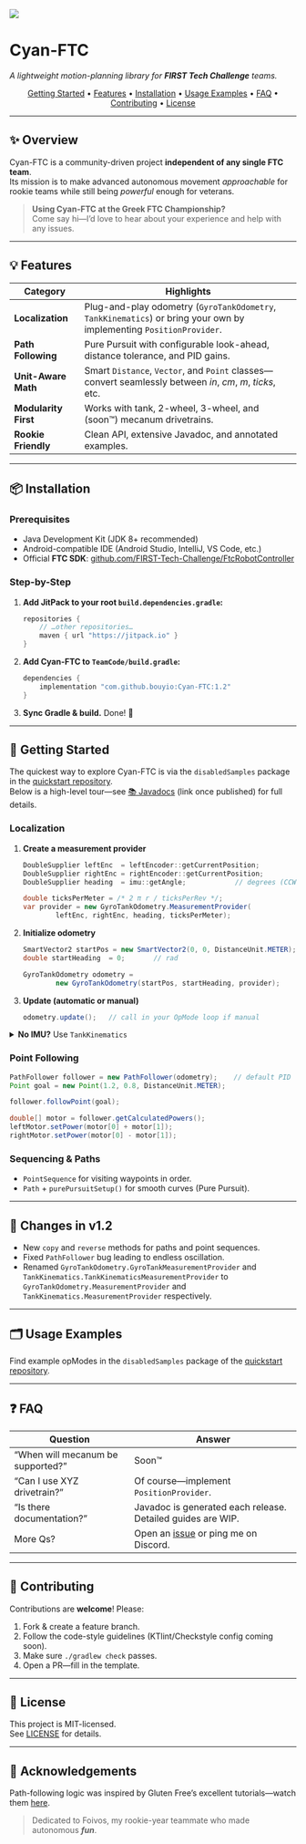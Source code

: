 [![](https://jitpack.io/v/bouyio/Cyan-FTC.svg)](https://jitpack.io/#bouyio/Cyan-FTC)

# Cyan-FTC

*A lightweight motion-planning library for **FIRST Tech Challenge** teams.*

<div align="center">

[Getting Started](#-getting-started) •
[Features](#-features) •
[Installation](#-installation) •
[Usage Examples](#-usage-examples) •
[FAQ](#-faq) •
[Contributing](#-contributing) •
[License](#-license)

</div>

---

## ✨ Overview
Cyan-FTC is a community-driven project **independent of any single FTC team**.  
Its mission is to make advanced autonomous movement *approachable* for rookie teams while still being *powerful* enough for veterans.

> **Using Cyan-FTC at the Greek FTC Championship?**  
> Come say hi—I’d love to hear about your experience and help with any issues.

---

## 💡 Features
| Category | Highlights |
| -------- | ---------- |
| **Localization** | Plug-and-play odometry (`GyroTankOdometry`, `TankKinematics`) or bring your own by implementing `PositionProvider`. |
| **Path Following** | Pure Pursuit with configurable look-ahead, distance tolerance, and PID gains. |
| **Unit-Aware Math** | Smart `Distance`, `Vector`, and `Point` classes—convert seamlessly between *in*, *cm*, *m*, *ticks*, etc. |
| **Modularity First** | Works with tank, 2-wheel, 3-wheel, and (soon™) mecanum drivetrains. |
| **Rookie Friendly** | Clean API, extensive Javadoc, and annotated examples. |

---

## 📦 Installation

### Prerequisites
- Java Development Kit (JDK 8+ recommended)  
- Android-compatible IDE (Android Studio, IntelliJ, VS Code, etc.)  
- Official **FTC SDK**: [github.com/FIRST-Tech-Challenge/FtcRobotController](https://github.com/FIRST-Tech-Challenge/FtcRobotController)

### Step-by-Step

1. **Add JitPack to your root `build.dependencies.gradle`:**
   ```gradle
   repositories {
       // …other repositories…
       maven { url "https://jitpack.io" }
   }
   ```

2. **Add Cyan-FTC to `TeamCode/build.gradle`:**
   ```gradle
   dependencies {
       implementation "com.github.bouyio:Cyan-FTC:1.2"
   }
   ```

3. **Sync Gradle & build.** Done! 🎉

---

## 🏁 Getting Started

The quickest way to explore Cyan-FTC is via the `disabledSamples` package in the [quickstart repository](https://github.com/The-Cyan-Project/Cyan-Quick-Start).  
Below is a high-level tour—see [📚 Javadocs](#) (link once published) for full details.

### Localization

1. **Create a measurement provider**
   ```java
   DoubleSupplier leftEnc  = leftEncoder::getCurrentPosition;
   DoubleSupplier rightEnc = rightEncoder::getCurrentPosition;
   DoubleSupplier heading  = imu::getAngle;            // degrees (CCW +)

   double ticksPerMeter = /* 2 π r / ticksPerRev */;
   var provider = new GyroTankOdometry.MeasurementProvider(
           leftEnc, rightEnc, heading, ticksPerMeter);
   ```

2. **Initialize odometry**
   ```java
   SmartVector2 startPos = new SmartVector2(0, 0, DistanceUnit.METER);
   double startHeading  = 0;       // rad

   GyroTankOdometry odometry =
           new GyroTankOdometry(startPos, startHeading, provider);
   ```

3. **Update (automatic or manual)**
   ```java
   odometry.update();   // call in your OpMode loop if manual
   ```

<details>
<summary><strong>No IMU?</strong> Use <code>TankKinematics</code></summary>

```java
DoubleSupplier leftEnc  = leftEncoder::getCurrentPosition;
DoubleSupplier rightEnc = rightEncoder::getCurrentPosition;
double trackWidth       = 0.32;    // meters

var provider = new TankKinematics.MeasurementProvider(
        leftEnc, rightEnc, ticksPerMeter);

TankKinematics odometry =
        new TankKinematics(startPos, startHeading, trackWidth, provider);
```
</details>

### Point Following
```java
PathFollower follower = new PathFollower(odometry);    // default PID
Point goal = new Point(1.2, 0.8, DistanceUnit.METER);

follower.followPoint(goal);

double[] motor = follower.getCalculatedPowers();
leftMotor.setPower(motor[0] + motor[1]);
rightMotor.setPower(motor[0] - motor[1]);
```

### Sequencing & Paths
- `PointSequence` for visiting waypoints in order.
- `Path` + `purePursuitSetup()` for smooth curves (Pure Pursuit).

---

## 🔄 Changes in v1.2
- New `copy` and `reverse` methods for paths and point sequences.
- Fixed `PathFollower` bug leading to endless oscillation.
- Renamed `GyroTankOdometry.GyroTankMeasurementProvider` and `TankKinematics.TankKinematicsMeasurementProvider` to `GyroTankOdometry.MeasurementProvider` and `TankKinematics.MeasurementProvider` respectively.

---

## 🗂 Usage Examples
Find example opModes in the `disabledSamples` package of the [quickstart repository](https://github.com/The-Cyan-Project/Cyan-Quick-Start).

---

## ❓ FAQ
| Question | Answer |
| -------- | ------ |
| “When will mecanum be supported?” | Soon™ |
| “Can I use XYZ drivetrain?” | Of course—implement `PositionProvider`. |
| “Is there documentation?” | Javadoc is generated each release. Detailed guides are WIP. |
| More Qs? | Open an [issue](https://github.com/bouyio/Cyan-FTC/issues) or ping me on Discord. |

---

## 🤝 Contributing
Contributions are **welcome**! Please:

1. Fork & create a feature branch.
2. Follow the code-style guidelines (KTlint/Checkstyle config coming soon).
3. Make sure `./gradlew check` passes.
4. Open a PR—fill in the template.

---

## 📝 License
This project is MIT-licensed.  
See [LICENSE](https://github.com/bouyio/Cyan-FTC/blob/main/LICENSE.txt) for details.

---

## 📜 Acknowledgements
Path-following logic was inspired by Gluten Free’s excellent tutorials—watch them [here](https://www.youtube.com/watch?v=gxnZ6Q8xo-o).  

> Dedicated to Foivos, my rookie-year teammate who made autonomous ***fun***.
